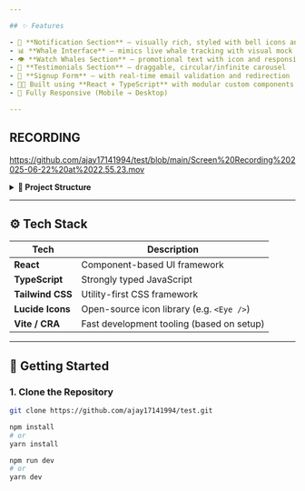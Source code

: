 ```yaml
---

## ✨ Features

- 🔔 **Notification Section** – visually rich, styled with bell icons and email inputs
- 📊 **Whale Interface** – mimics live whale tracking with visual mock
- 👁️ **Watch Whales Section** – promotional text with icon and responsive grid
- 💬 **Testimonials Section** – draggable, circular/infinite carousel
- 📧 **Signup Form** – with real-time email validation and redirection
- 🧑‍💻 Built using **React + TypeScript** with modular custom components
- 📱 Fully Responsive (Mobile → Desktop)

---
```

## RECORDING
https://github.com/ajay17141994/test/blob/main/Screen%20Recording%202025-06-22%20at%2022.55.23.mov

<details> <summary><strong>📁 Project Structure</strong></summary>

test/
├── public/
├── src/
│   ├── assets/                # Static files/images
│   ├── components/            # All isolated UI components
│   │   ├── Logo.tsx
│   │   ├── NotificationSection.tsx
│   │   ├── NotificationCarousel.tsx
│   │   ├── SignupForm.tsx
│   │   ├── TestimonialsSection.tsx
│   │   ├── WatchWhalesSection.tsx
│   │   ├── WhaleInterface.tsx
│   ├── styles/                # Custom CSS files
│   │   ├── TestimonialsSection.css
│   │   ├── SignupForm.css
│   │   ├── WatchWhalesSection.css
│   ├── pages/
│   │   └── LochLanding.tsx    # Main landing page layout
│   └── App.tsx
├── tailwind.config.js
├── tsconfig.json
├── postcss.config.js
├── README.md
└── package.json
</details>


---

## ⚙️ Tech Stack

| Tech            | Description                             |
|------------------|-----------------------------------------|
| **React**        | Component-based UI framework            |
| **TypeScript**   | Strongly typed JavaScript               |
| **Tailwind CSS** | Utility-first CSS framework             |
| **Lucide Icons** | Open-source icon library (e.g. `<Eye />`) |
| **Vite / CRA**   | Fast development tooling (based on setup) |

---

## 🚀 Getting Started

### 1. Clone the Repository

```bash
git clone https://github.com/ajay17141994/test.git

npm install
# or
yarn install

npm run dev
# or
yarn dev
